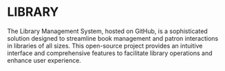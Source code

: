 # LIBRARY
The Library Management System, hosted on GitHub, is a sophisticated solution designed to streamline book management and patron interactions in libraries of all sizes. This open-source project provides an intuitive interface and comprehensive features to facilitate library operations and enhance user experience.
